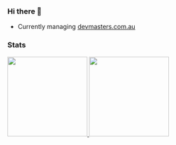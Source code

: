 ### Hi there 👋

- Currently managing <a href="https://devmasters.com.au">devmasters.com.au</a>

### Stats
<div align="left">
    <a href="https://github.com/fnsc"> 
        <img height="180em" src="https://github-readme-stats.vercel.app/api/?username=ralsaifi&count_private=true&theme=tokyonight&showicons=true" />
        <img height="180em" src="https://github-readme-stats.vercel.app/api/top-langs/?username=fnsc&layout=compact&theme=dark" />
    </a>
</div>

<!--
**ralsaifi/ralsaifi** is a ✨ _special_ ✨ repository because its `README.md` (this file) appears on your GitHub profile.

Here are some ideas to get you started:

- 🔭 I’m currently working on ...
- 🌱 I’m currently learning ...
- 👯 I’m looking to collaborate on ...
- 🤔 I’m looking for help with ...
- 💬 Ask me about ...
- 📫 How to reach me: ...
- 😄 Pronouns: ...
- ⚡ Fun fact: ...
-->
